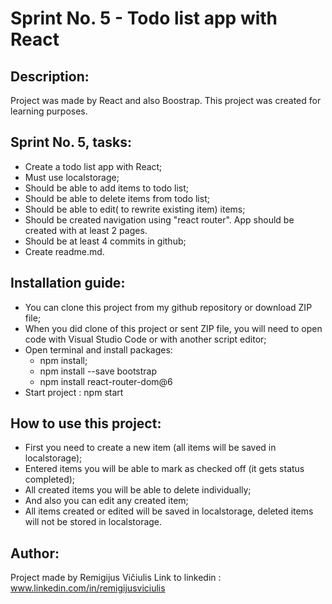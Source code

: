 # Sprint No. 5 - Todo list app with React

## Description:

Project was made by React and also Boostrap. This project was created for learning purposes.

## Sprint No. 5, tasks:

*   Create a todo list app with React;
*   Must use localstorage;
*   Should be able to add items to todo list;
*   Should be able to delete items from todo list;
*   Should be able to edit( to rewrite existing item) items;
*   Should be created navigation using "react router". App should be created with at least 2 pages.
*   Should be at least 4 commits in github;
*   Create readme.md.

## Installation guide:
  
*   You can clone this project from my github repository or download ZIP file;
*   When you did clone of this project or sent ZIP file, you will need to open code with Visual Studio Code or with another script editor;
*   Open terminal and install packages:
    *   npm install;
    *   npm install --save bootstrap
    *   npm install react-router-dom@6
*   Start project : npm start

## How to use this project:
*   First you need to create a new item (all items will be saved in localstorage);
*   Entered items you will be able to mark as checked off (it gets status completed);
*   All created items you will be able to delete individually;
*   And also you can edit any created item;
*   All items created or edited will be saved in localstorage, deleted items will not be stored in localstorage.

## Author:

Project made by Remigijus Vičiulis
Link to linkedin : www.linkedin.com/in/remigijusviciulis